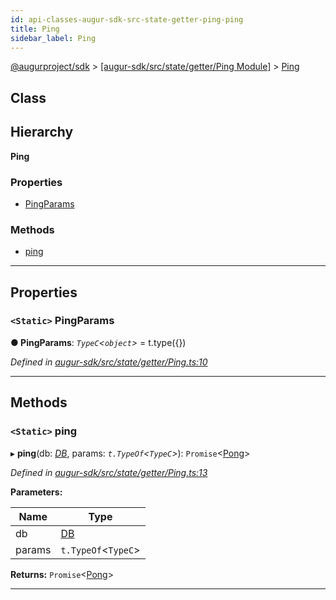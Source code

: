 ```yaml
---
id: api-classes-augur-sdk-src-state-getter-ping-ping
title: Ping
sidebar_label: Ping
---
```


[@augurproject/sdk](api-readme.md) > [[augur-sdk/src/state/getter/Ping Module]](api-modules-augur-sdk-src-state-getter-ping-module.md) > [Ping](api-classes-augur-sdk-src-state-getter-ping-ping.md)

## Class

## Hierarchy

**Ping**

### Properties

* [PingParams](api-classes-augur-sdk-src-state-getter-ping-ping.md#pingparams)

### Methods

* [ping](api-classes-augur-sdk-src-state-getter-ping-ping.md#ping)

---

## Properties

<a id="pingparams"></a>

### `<Static>` PingParams

**● PingParams**: *`TypeC`<`object`>* =  t.type({})

*Defined in [augur-sdk/src/state/getter/Ping.ts:10](https://github.com/AugurProject/augur/blob/0787bf1a23/packages/augur-sdk/src/state/getter/Ping.ts#L10)*

___

## Methods

<a id="ping"></a>

### `<Static>` ping

▸ **ping**(db: *[DB](api-classes-augur-sdk-src-state-db-db-db.md)*, params: *`t.TypeOf`<`TypeC`>*): `Promise`<[Pong](api-interfaces-augur-sdk-src-state-getter-ping-pong.md)>

*Defined in [augur-sdk/src/state/getter/Ping.ts:13](https://github.com/AugurProject/augur/blob/0787bf1a23/packages/augur-sdk/src/state/getter/Ping.ts#L13)*

**Parameters:**

| Name | Type |
| ------ | ------ |
| db | [DB](api-classes-augur-sdk-src-state-db-db-db.md) |
| params | `t.TypeOf`<`TypeC`> |

**Returns:** `Promise`<[Pong](api-interfaces-augur-sdk-src-state-getter-ping-pong.md)>

___

